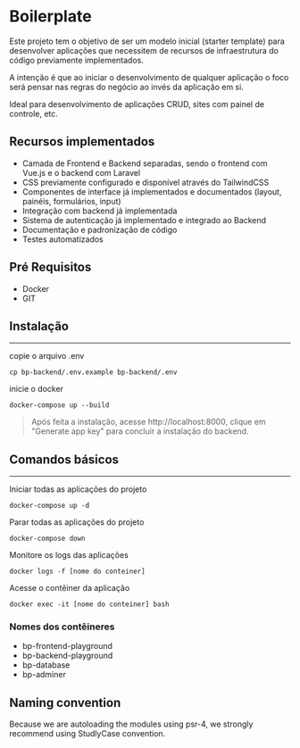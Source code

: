 # Boilerplate

Este projeto tem o objetivo de ser um modelo inicial (starter template) para desenvolver aplicações que necessitem de recursos de infraestrutura do código previamente implementados.

A intenção é que ao iniciar o desenvolvimento de qualquer aplicação o foco será pensar nas regras do negócio ao invés da aplicação em si.

Ideal para desenvolvimento de aplicações CRUD, sites com painel de controle, etc.

## Recursos implementados

- Camada de Frontend e Backend separadas, sendo o frontend com Vue.js e o backend com Laravel
- CSS previamente configurado e disponível através do TailwindCSS
- Componentes de interface já implementados e documentados (layout, painéis, formulários, input)
- Integração com backend já implementada
- Sistema de autenticação já implementado e integrado ao Backend
- Documentação e padronização de código
- Testes automatizados

## Pré Requisitos

- Docker
- GIT

## Instalação
---

copie o arquivo .env

```shell
cp bp-backend/.env.example bp-backend/.env
```

inicie o docker

```shell
docker-compose up --build
```

> Após feita a instalação, acesse http://localhost:8000, clique em "Generate app key" para concluir a instalação do backend.

## Comandos básicos
---

Iniciar todas as aplicações do projeto

```shell
docker-compose up -d
```

Parar todas as aplicações do projeto

```shell
docker-compose down
```

Monitore os logs das aplicações

```shell
docker logs -f [nome do conteiner]
```

Acesse o contêiner da aplicação

```shell
docker exec -it [nome do conteiner] bash
```

### Nomes dos contêineres

- bp-frontend-playground
- bp-backend-playground
- bp-database
- bp-adminer

## Naming convention
Because we are autoloading the modules using psr-4, we strongly recommend using StudlyCase convention.
